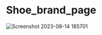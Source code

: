 # Shoe_brand_page
![Screenshot 2023-08-14 185701](https://github.com/Vyshnavi21504/Shoe_brand_page/assets/111994644/d254cfdc-3212-44fd-846f-606ae21144c2)
